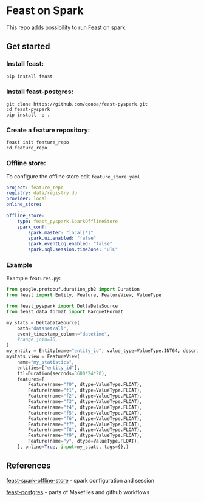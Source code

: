 # Feast on Spark

This repo adds possibility to run [Feast](https://github.com/feast-dev/feast) on spark.

## Get started
### Install feast:
```shell
pip install feast
```

### Install feast-postgres:
```shell
git clone https://github.com/qooba/feast-pyspark.git
cd feast-pyspark
pip install -e .
```

### Create a feature repository:
```shell
feast init feature_repo
cd feature_repo
```

### Offline store:
To configure the offline store edit `feature_store.yaml`
```yaml
project: feature_repo
registry: data/registry.db
provider: local
online_store:
    ...
offline_store:
    type: feast_pyspark.SparkOfflineStore
    spark_conf:
        spark.master: "local[*]"
        spark.ui.enabled: "false"
        spark.eventLog.enabled: "false"
        spark.sql.session.timeZone: "UTC"
```

### Example

Example `features.py`:
```python
from google.protobuf.duration_pb2 import Duration
from feast import Entity, Feature, FeatureView, ValueType

from feast_pyspark import DeltaDataSource
from feast.data_format import ParquetFormat

my_stats = DeltaDataSource(
    path="dataset/all",
    event_timestamp_column="datetime",
    #range_join=10,
)
my_entity = Entity(name="entity_id", value_type=ValueType.INT64, description="entity id",)
mystats_view = FeatureView(
    name="my_statistics",
    entities=["entity_id"],
    ttl=Duration(seconds=3600*24*20),
    features=[
        Feature(name="f0", dtype=ValueType.FLOAT),
        Feature(name="f1", dtype=ValueType.FLOAT),
        Feature(name="f2", dtype=ValueType.FLOAT),
        Feature(name="f3", dtype=ValueType.FLOAT),
        Feature(name="f4", dtype=ValueType.FLOAT),
        Feature(name="f5", dtype=ValueType.FLOAT),
        Feature(name="f6", dtype=ValueType.FLOAT),
        Feature(name="f7", dtype=ValueType.FLOAT),
        Feature(name="f8", dtype=ValueType.FLOAT),
        Feature(name="f9", dtype=ValueType.FLOAT),
        Feature(name="y", dtype=ValueType.FLOAT),
    ], online=True, input=my_stats, tags={},)
```

## References

[feast-spark-offline-store](https://github.com/Adyen/feast-spark-offline-store/) - spark configuration and session

[feast-postgres](https://github.com/nossrannug/feast-postgres) - parts of Makefiles and github workflows

